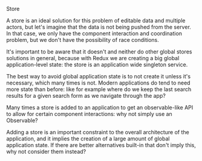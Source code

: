 Store

A store is an ideal solution for this problem of editable data and multiple actors, but let's imagine that the data is not being pushed from the server. In that case, we only have the component interaction and coordination problem, but we don't have the possibility of race conditions.

It's important to be aware that it doesn't and neither do other global stores solutions in general, because with Redux we are creating a big global application-level state: the store is an application wide singleton service.

The best way to avoid global application state is to not create it unless it's necessary, which many times is not. Modern applications do tend to need more state than before: like for example where do we keep the last search results for a given search form as we navigate through the app?

Many times a store is added to an application to get an observable-like API to allow for certain component interactions: why not simply use an Observable?

Adding a store is an important constraint to the overall architecture of the application, and it implies the creation of a large amount of global application state. If there are better alternatives built-in that don't imply this, why not consider them instead?
